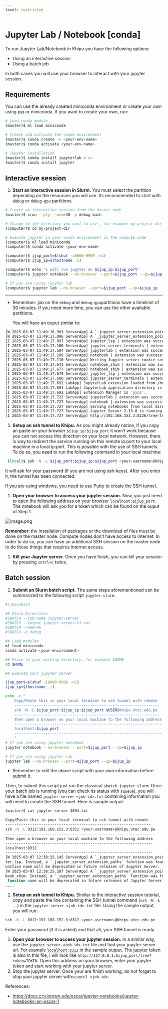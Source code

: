 ```yaml
---
level: restricted
---
```

# Jupyter Lab / Notebook [conda]

To run Jupyter Lab/Notebook in Khipu you have the following options:

- Using an interactive session
- Using a batch job

In both cases you will use your browser to interact with your jupyter session.

## Requirements

You can use the already created miniconda environment or create your own using pip or miniconda.  If you want to create your own, run:

```bash
# Load conda module
(master)$ ml load miniconda

# Create and activate the conda environment
(master)$ conda create -n <your-env-name>
(master)$ conda activate <your-env-name>

# Jupyter installation
(master)$ conda install jupyterlab # or
(master)$ conda install jupyter
```

## Interactive session

1. **Start an interactive session in Slurm.** You must select the partition depending on the resources you will use. Its recommended to start with `debug` or `debug-gpu` partitions.

```bash
# Create an interactive session from the master node
(master)$ srun --pty --mem=4G -p debug bash

# Change to the directory you want to use , for example my-project-dir
(computer)$ cd my-project-dir

# Execute jupyter in your conda environment in the compute node
(computer)$ ml load miniconda
(computer)$ conda activate <your-env-name>

(computer)$ ijup_port=$(shuf -i8000-9999 -n1)
(computer)$ ijup_ip=$(hostname -i)

(computer)$ echo "I will run jupyter on $ijup_ip:$ijup_port"
(computer)$ jupyter notebook --no-browser --port=$ijup_port --ip=$ijup_ip

# If you are using jupyter lab
(computer)$ jupyter lab --no-browser --port=$ijup_port --ip=$ijup_ip
```

---

- Remember: job on the `debug` and `debug-gpu`partitions have a timelimit of 30 minutes. If you need more time, you can use the other available partitions.
    
    You will have an ouput similar to:
    

```bash
[W 2025-03-07 11:49:16.903 ServerApp] A `_jupyter_server_extension_points` function was not found in jupyter_lsp. Instead, a `_jupyter_server_extension_paths` function was found and will be used for now. This function name will be deprecated in future releases of Jupyter Server.                                   
[W 2025-03-07 11:49:17.096 ServerApp] A `_jupyter_server_extension_points` function was not found in notebook_shim. Instead, a `_jupyter_server_extension_paths` function was found and will be used for now. This function name will be deprecated in future releases of Jupyter Server.                                 
[I 2025-03-07 11:49:17.097 ServerApp] jupyter_lsp | extension was successfully linked.                  
[I 2025-03-07 11:49:17.100 ServerApp] jupyter_server_terminals | extension was successfully linked.     
[I 2025-03-07 11:49:17.104 ServerApp] jupyterlab | extension was successfully linked.                   
[I 2025-03-07 11:49:17.108 ServerApp] notebook | extension was successfully linked.                     
[I 2025-03-07 11:49:17.110 ServerApp] Writing Jupyter server cookie secret to /home/abcd/.local/share/jupyter/runtime/jupyter_cookie_secret
[I 2025-03-07 11:49:17.641 ServerApp] notebook_shim | extension was successfully linked.                
[I 2025-03-07 11:49:17.677 ServerApp] notebook_shim | extension was successfully loaded.                
[I 2025-03-07 11:49:17.679 ServerApp] jupyter_lsp | extension was successfully loaded.                  
[I 2025-03-07 11:49:17.680 ServerApp] jupyter_server_terminals | extension was successfully loaded.     
[I 2025-03-07 11:49:17.691 LabApp] JupyterLab extension loaded from /home/abcd/.conda/envs/jupyter/lib/python3.12/site-packages/jupyterlab
[I 2025-03-07 11:49:17.691 LabApp] JupyterLab application directory is /home/abcd/.conda/envs/jupyter/share/jupyter/lab
[I 2025-03-07 11:49:17.692 LabApp] Extension Manager is 'pypi'.                                         
[I 2025-03-07 11:49:17.722 ServerApp] jupyterlab | extension was successfully loaded.                   
[I 2025-03-07 11:49:17.727 ServerApp] notebook | extension was successfully loaded.                     
[I 2025-03-07 11:49:17.727 ServerApp] Serving notebooks from local directory: /home/abcd             
[I 2025-03-07 11:49:17.727 ServerApp] Jupyter Server 2.15.0 is running at:                              
[I 2025-03-07 11:49:17.727 ServerApp] http://192.168.152.3:8226/tree?token=abcdabcdabcdabcdabcd
```

1. **Setup an ssh tunnel to Khipu.** As you might already notice, if you copy an paste on your browser `$ijup_ip:$ijup_port` it won’t work because you can not access this direction on your local network. However, there is way to redirect the service running on this remote ip:port to your local machine in a local ip:port. This is possible with the use of SSH tunnels. To do so, you need to run the following command in your local machine:

```bash
 (local)$ ssh -N -L $ijup_port:$ijup_ip:$ijup_port <your-username>@khipu.utec.edu.pe
```

It will ask for your password (if you are not using ssh-keys). After you enter it, the tunnel has been connected.

If you are using windows, you need to use Putty to create the SSH tunnel.  

1. **Open your browser to access your jupyter session.** Now, you just need to open the following address on your browser `localhost:$ijup_port`. The notebook will ask you for a token which can be found on the ouput of Step 1.

![image.png](Jupyter%20Lab%20Notebook%20%5Bconda%5D%201af30cfc329480e8be7ff1b555064629/image.png)

**Remember**: the installation of packages or the download of files must be done on the master node. Compute nodes don’t have access to internet. In order to do so, you can have an additional SSH session on the master node to do those things that requires internet access.

1. **Kill your Jupyter server.** Once you have finish, you can kill your sessión by pressing `cntrl+c` twice. 

## Batch session

1. **Submit an Slurm batch script.** The same steps aforementioned can be summarized to the following script `jupyter.slurm`.

```bash
#!/bin/bash

## Slurm Directives
#SBATCH --job-name jupyter-server
#SBATCH --output jupyter-server-%J.out
#SBATCH --mem=4G
#SBATCH -p debug

## Load modules
ml load miniconda
conda activate <your-environment>

## Place to your working directory, for example $HOME
cd $HOME

## Execute your jupyter server

ijup_port=$(shuf -i8000-9999 -n1)
ijup_ip=$(hostname -i)

echo -e "
    Copy/Paste this in your local terminal to ssh tunnel with remote
    -----------------------------------------------------------------
    ssh -N -L $ijup_port:$ijup_ip:$ijup_port $USER@khipu.utec.edu.pe
    -----------------------------------------------------------------
    Then open a browser on your local machine to the following address
    ------------------------------------------------------------------
    localhost:$ijup_port 
    ------------------------------------------------------------------
    "
# If you are using jupyter notebook
jupyter notebook --no-browser --port=$ijup_port --ip=$ijup_ip 

# If you are using jupyter lab
jupyter lab --no-browser --port=$ijup_port --ip=$ijup_ip
```

- Remember to edit the above script with your own information before submit it.

Then, to submit this script just run the classical `sbatch jupyter.slurm`. Once your batch job is running (you can check its status with `squeue`), you will have a file named `jupyter-server-<job-id>.txt` containing information you will need to create the SSH tunnel. Here is sample output:

```bash
(master)$ cat jupyter-server-4694.txt

Copy/Paste this in your local terminal to ssh tunnel with remote
-----------------------------------------------------------------
ssh -N -L 8312:192.168.152.3:8312 <your-username>@khipu.utec.edu.pe
-----------------------------------------------------------------
Then open a browser on your local machine to the following address
------------------------------------------------------------------
localhost:8312
------------------------------------------------------------------
[W 2025-03-07 12:38:25.145 ServerApp] A `_jupyter_server_extension_points` function was not found in jupy
ter_lsp. Instead, a `_jupyter_server_extension_paths` function was found and will be used for now. This f
unction name will be deprecated in future releases of Jupyter Server.
[W 2025-03-07 12:38:25.287 ServerApp] A `_jupyter_server_extension_points` function was not found in note
book_shim. Instead, a `_jupyter_server_extension_paths` function was found and will be used for now. This
 function name will be deprecated in future releases of Jupyter Server.
....
```

1. **Setup an ssh tunnel to Khipu.** Similar to the interactive session tutorial, copy and paste the line containing the SSH tunnel command (`ssh -N -L ..`) in the `jupyter-server-<job-id>.txt` file. Using the sample output, you will run:

```bash
ssh -N -L 8312:192.168.152.3:8312 <your-username>@khipu.utec.edu.pe
```

Enter your password (if it is asked) and that all, your SSH tunnel is ready.

1. **Open your browser to access your jupyter session.** In a similar way, use the `jupyter-server-<job-id>.txt` file and find your jupyter server url.  For example [`localhost:8312`](http://localhost:8312) in the sample output. The jupyter token is also in this file, i will look like `http://127.0.0.1:$ijup_port/tree?token=TOKEN`. Open this address on your browser, enter your jupyter token and start working with your jupyter server.
2. Stop the jupyter server. Once your are finish working, do not forget to stop your jupyter server with`scancel <job-id>`.

References:

- https://docs.ccv.brown.edu/oscar/jupyter-notebooks/jupyter-notebooks-on-oscar-1
